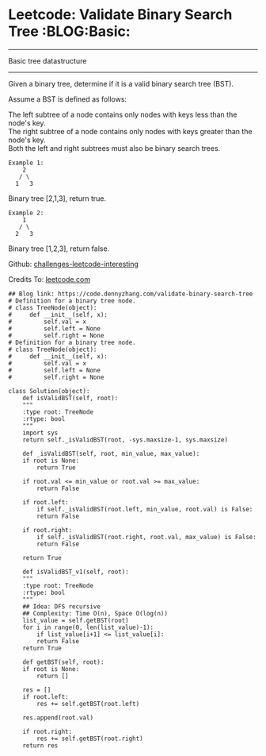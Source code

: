 
# Leetcode: Validate Binary Search Tree     :BLOG:Basic:

---

Basic tree datastructure  

---

Given a binary tree, determine if it is a valid binary search tree (BST).  

Assume a BST is defined as follows:  

The left subtree of a node contains only nodes with keys less than the node's key.  
The right subtree of a node contains only nodes with keys greater than the node's key.  
Both the left and right subtrees must also be binary search trees.  

    Example 1:
        2
       / \
      1   3

Binary tree [2,1,3], return true.  

    Example 2:
        1
       / \
      2   3

Binary tree [1,2,3], return false.  

Github: [challenges-leetcode-interesting](https://github.com/DennyZhang/challenges-leetcode-interesting/tree/master/validate-binary-search-tree)  

Credits To: [leetcode.com](https://leetcode.com/problems/validate-binary-search-tree/description/)  

    ## Blog link: https://code.dennyzhang.com/validate-binary-search-tree
    # Definition for a binary tree node.
    # class TreeNode(object):
    #     def __init__(self, x):
    #         self.val = x
    #         self.left = None
    #         self.right = None
    # Definition for a binary tree node.
    # class TreeNode(object):
    #     def __init__(self, x):
    #         self.val = x
    #         self.left = None
    #         self.right = None
    
    class Solution(object):
        def isValidBST(self, root):
    	"""
    	:type root: TreeNode
    	:rtype: bool
    	"""
    	import sys
    	return self._isValidBST(root, -sys.maxsize-1, sys.maxsize)
    
        def _isValidBST(self, root, min_value, max_value):
    	if root is None:
    	    return True
    
    	if root.val <= min_value or root.val >= max_value:
    	    return False
    
    	if root.left:
    	    if self._isValidBST(root.left, min_value, root.val) is False:
    		return False
    
    	if root.right:
    	    if self._isValidBST(root.right, root.val, max_value) is False:
    		return False
    
    	return True
    
        def isValidBST_v1(self, root):
    	"""
    	:type root: TreeNode
    	:rtype: bool
    	"""
    	## Idea: DFS recursive
    	## Complexity: Time O(n), Space O(log(n))
    	list_value = self.getBST(root)
    	for i in range(0, len(list_value)-1):
    	    if list_value[i+1] <= list_value[i]:
    		return False
    	return True
    
        def getBST(self, root):
    	if root is None:
    	    return []
    
    	res = []
    	if root.left:
    	    res += self.getBST(root.left)
    
    	res.append(root.val)
    
    	if root.right:
    	    res += self.getBST(root.right)
    	return res

